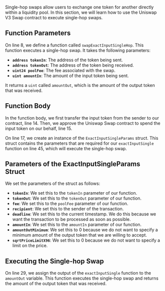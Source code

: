 Single-hop swaps allow users to exchange one token for another directly within a liquidity pool. In this section, we will learn how to use the Uniswap V3 Swap contract to execute single-hop swaps.

## Function Parameters
On line 8, we define a function called `swapExactInputSingleHop`. This function executes a single-hop swap. It takes the following parameters:
- **`address tokenIn`**: The address of the token being sent.
- **`address tokenOut`**: The address of the token being received.
- **`uint24 poolFee`**: The fee associated with the swap.
- **`uint amountIn`**: The amount of the input token being sent.
  
It returns a `uint` called `amountOut`, which is the amount of the output token that was received.

## Function Body
In the function body, we first transfer the input token from the sender to our contract, line 14.
Then, we approve the Uniswap Swap contract to spend the input token on our behalf, line 15.

On line 17, we create an instance of the `ExactInputSingleParams` struct. This struct contains the parameters that are required for our `exactInputSingle` function on line 45, which will execute the single-hop swap. 

## Parameters of the ExactInputSingleParams Struct
We set the parameters of the struct as follows:
- **`tokenIn`**: We set this to the `tokenIn` parameter of our function.
- **`tokenOut`**: We set this to the `tokenOut` parameter of our function.
- **`fee`**: We set this to the `poolFee` parameter of our function.
- **`recipient`**: We set this to the sender of the transaction.
- **`deadline`**: We set this to the current timestamp. We do this because we want the transaction to be processed as soon as possible.
- **`amountIn`**: We set this to the `amountIn` parameter of our function.
- **`amountOutMinimum`**: We set this to 0 because we do not want to specify a minimum amount of the output token that we are willing to accept.
- **`sqrtPriceLimitX96`**: We set this to 0 because we do not want to specify a limit on the price.

## Executing the Single-hop Swap
On line 29, we assign the output of the `exactInputSingle` function to the `amountOut` variable. This function executes the single-hop swap and returns the amount of the output token that was received.